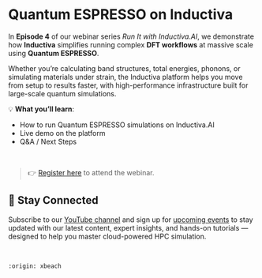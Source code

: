 # Quantum ESPRESSO on Inductiva
In **Episode 4** of our webinar series *Run It with Inductiva.AI*, we demonstrate how 
**Inductiva** simplifies running complex **DFT workflows** at massive scale using **Quantum ESPRESSO**.

Whether you’re calculating band structures, total energies, phonons, or simulating materials under strain, the Inductiva platform helps you move from setup to results faster, with high-performance infrastructure built for large-scale quantum simulations.

💡 **What you’ll learn**:
- How to run Quantum ESPRESSO simulations on Inductiva.AI
- Live demo on the platform
- Q&A / Next Steps

<br>

> 👉 [Register here](https://lu.ma/8slt3i90?tk=ZQD5AY) to attend the webinar.

## 📢 Stay Connected
Subscribe to our [YouTube channel](https://www.youtube.com/@inductivaresearchlabs4204) and sign up 
for [upcoming events](https://lu.ma/calendar/cal-xwViWU64Q39XkHQ) to stay updated with our 
latest content, expert insights, and hands-on tutorials — designed to help you master 
cloud-powered HPC simulation.

<br>

```{banner}
:origin: xbeach
```
